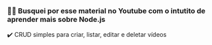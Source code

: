 <h3> 👨‍💻 Busquei por esse material no Youtube com o intutito de aprender mais sobre Node.js</h3>
<p/>✔️ CRUD simples para criar, listar, editar e deletar vídeos</p>


